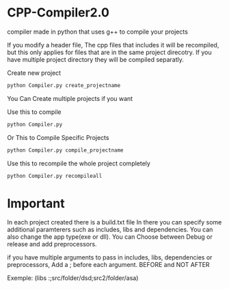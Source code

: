 # CPP-Compiler2.0
compiler made in python that uses g++ to compile your projects

If you modify a header file, The cpp files that includes it will be recompiled, but this only applies for files that are in the same project direcotry. If you have multiple project directory they will be compiled separatly.

Create new project
``` python
python Compiler.py create_projectname
```

You Can Create multiple projects if you want

Use this to compile
```python 
python Compiler.py
```

Or This to Compile Specific Projects
```python
python Compiler.py compile_projectname
```


Use this to recompile the whole project completely
```python
python Compiler.py recompileall
```


# Important
In each project created there is a build.txt file
In there you can specify some additional paramterers such as includes, libs and dependencies. You can also change the app type(exe or dll). You can Choose between Debug or release and add preprocessors.

if you have multiple arguments to pass in includes, libs, dependencies or preprocessors, Add a ; before each argument. BEFORE and NOT AFTER

Exemple: (libs :;src/folder/dsd;src2/folder/asa)




